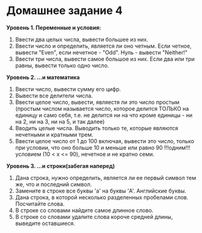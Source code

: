 # Домашнее задание 4


**Уровень 1. Переменные и условия:**

1. Ввести два целых числа, вывести большее из них.
2. Ввести число и определить, является ли оно четным. Если четное, вывести "Even", если нечетное - "Odd". Нуль - вывести "Neither!"
3. Ввести три числа, вывести самое большое из них. Если два или три равны, вывести только одно число.

**Уровень 2. ...и математика**

1. Ввести число, вывести сумму его цифр.
2. Вывести все делители числа.
3. Ввести целое число, вывести, являестя ли это число простым (простым числом называется число, которое делится ТОЛЬКО на единицу и само себя, т.е. не делится ни на что кроме единицы - ни на 2, ни на 3, ни на 5, и так далее)
4. Вводить целые числа. Выводить только те, которые являются нечетными и кратными трем.
5. Ввести целое число от 1 до 100 включая, вывести это число, только при условии, что оно больше 10 и меньше или равно 90 !!!одним!!! условием (10 < x <= 90), нечетное и не кратно семи.

**Уровень 3. ...и строки(забегая наперед)**

1. Дана строка, нужно определить, является ли ее первый символ тем же, что и последний символ.
2. Замените в строке все буквы 'a' на буквы 'A'. Английские буквы.
3. Дана строка, в которой несколько разделенных пробелами слов. Посчитайте слова.
4. В строке со словами найдите самое длинное слово.
5. В строке со словами удалите слова короче средней длины, выведите оставшиеся.
